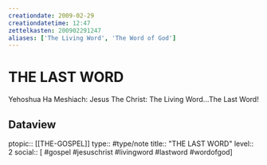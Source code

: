```yaml
---
creationdate: 2009-02-29
creationdatetime: 12:47
zettelkasten: 200902291247
aliases: ['The Living Word', 'The Word of God']
---
```

# THE LAST WORD
Yehoshua Ha Meshiach: Jesus The Christ: The Living Word...The Last Word!

## Dataview
ptopic:: [[THE-GOSPEL]]
type:: #type/note
title:: "THE LAST WORD"
level:: 2
social:: [ #gospel #jesuschrist #livingword #lastword #wordofgod]